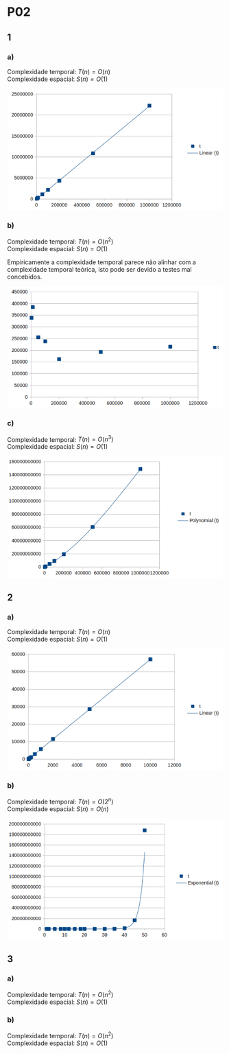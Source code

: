 # P02

## 1

### a)

Complexidade temporal: $T(n) = O(n)$\
Complexidade espacial: $S(n) = O(1)$

![Graph showing T(n) = O(n)](images/1a.png)

### b)

Complexidade temporal: $T(n) = O(n^2)$\
Complexidade espacial: $S(n) = O(1)$

Empiricamente a complexidade temporal parece não alinhar com a complexidade temporal teórica, isto pode ser devido a testes mal concebidos.

![Graph showing weird T(n)](images/1b.png)

### c)

Complexidade temporal: $T(n) = O(n^3)$\
Complexidade espacial: $S(n) = O(1)$

![Graph showing T(n) = O(n³)](images/1c.png)

## 2

### a)

Complexidade temporal: $T(n) = O(n)$\
Complexidade espacial: $S(n) = O(1)$

![Graph showing T(n) = O(n)](images/2a.png)

### b)

Complexidade temporal: $T(n) = O(2^n)$\
Complexidade espacial: $S(n) = O(n)$

![Graph showing T(n) = O(2^n)](images/2b.png)

## 3

### a)

Complexidade temporal: $T(n) = O(n^2)$\
Complexidade espacial: $S(n) = O(1)$

### b)

Complexidade temporal: $T(n) = O(n^2)$\
Complexidade espacial: $S(n) = O(1)$
